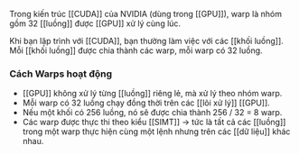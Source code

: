 Trong kiến trúc [[CUDA]] của NVIDIA (dùng trong [[GPU]]), warp là nhóm gồm 32 [[luồng]] được [[GPU]] xử lý cùng lúc.

Khi bạn lập trình với [[CUDA]], bạn thường làm việc với các [[khối luồng]]. Mỗi [[khối luồng]] được chia thành các warp, mỗi warp có 32 luồng.

### Cách Warps hoạt động

- [[GPU]] không xử lý từng [[luồng]] riêng lẻ, mà xử lý theo nhóm warp.
- Mỗi warp có 32 luồng chạy đồng thời trên các [[lõi xử lý]] [[GPU]].
- Nếu một khối có 256 luồng, nó sẽ được chia thành 256 / 32 = 8 warp.
- Các warp được thực thi theo kiểu [[SIMT]] → tức là tất cả các [[luồng]] trong một warp thực hiện cùng một lệnh nhưng trên các [[dữ liệu]] khác nhau.
